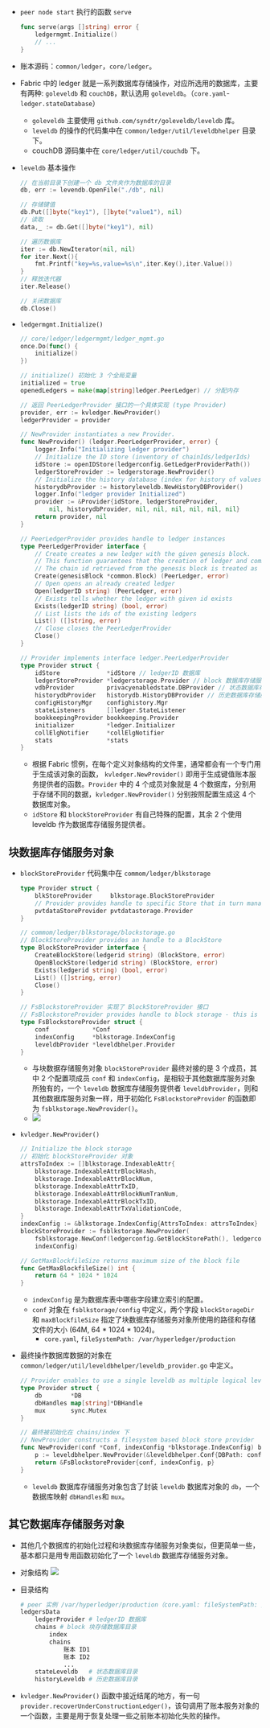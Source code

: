 <!-- https://blog.csdn.net/idsuf698987/article/details/75388868 -->

- `peer node start` 执行的函数 `serve`
	
    ```go
    func serve(args []string) error {
        ledgermgmt.Initialize()
        // ...
    }
    ```

- 账本源码：`common/ledger`，`core/ledger`。
- Fabric 中的 ledger 就是一系列数据库存储操作，对应所选用的数据库，主要有两种: `goleveldb` 和 `couchDB`，默认选用 `goleveldb`。（`core.yaml`-`ledger.stateDatabase`）
    - `goleveldb` 主要使用 `github.com/syndtr/goleveldb/leveldb` 库。
    - `leveldb` 的操作的代码集中在 `common/ledger/util/leveldbhelper` 目录下。
    - couchDB 源码集中在 `core/ledger/util/couchdb` 下。
- `leveldb` 基本操作
	
    ```go
    // 在当前目录下创建一个 db 文件夹作为数据库的目录
    db, err := levendb.OpenFile("./db", nil)

    // 存储键值
    db.Put([]byte("key1"), []byte("value1"), nil)
    // 读取
    data,_ := db.Get([]byte("key1"), nil)

    // 遍历数据库
    iter := db.NewIterator(nil, nil)
    for iter.Next(){ 
        fmt.Printf("key=%s,value=%s\n",iter.Key(),iter.Value()) 
    }
    // 释放迭代器
    iter.Release()

    // 关闭数据库
    db.Close()
    ```

- `ledgermgmt.Initialize()`
	
    ```go
    // core/ledger/ledgermgmt/ledger_mgmt.go
    once.Do(func() {
		initialize()
    })
    
    // initialize() 初始化 3 个全局变量
    initialized = true
    openedLedgers = make(map[string]ledger.PeerLedger) // 分配内存

    // 返回 PeerLedgerProvider 接口的一个具体实现 (type Provider)
    provider, err := kvledger.NewProvider()
    ledgerProvider = provider

    // NewProvider instantiates a new Provider.
    func NewProvider() (ledger.PeerLedgerProvider, error) {
        logger.Info("Initializing ledger provider")
        // Initialize the ID store (inventory of chainIds/ledgerIds)
        idStore := openIDStore(ledgerconfig.GetLedgerProviderPath())
        ledgerStoreProvider := ledgerstorage.NewProvider()
        // Initialize the history database (index for history of values by key)
        historydbProvider := historyleveldb.NewHistoryDBProvider()
        logger.Info("ledger provider Initialized")
        provider := &Provider{idStore, ledgerStoreProvider,
            nil, historydbProvider, nil, nil, nil, nil, nil, nil}
        return provider, nil
    }

    // PeerLedgerProvider provides handle to ledger instances
    type PeerLedgerProvider interface {
        // Create creates a new ledger with the given genesis block.
        // This function guarantees that the creation of ledger and committing the genesis block would an atomic action
        // The chain id retrieved from the genesis block is treated as a ledger id
        Create(genesisBlock *common.Block) (PeerLedger, error)
        // Open opens an already created ledger
        Open(ledgerID string) (PeerLedger, error)
        // Exists tells whether the ledger with given id exists
        Exists(ledgerID string) (bool, error)
        // List lists the ids of the existing ledgers
        List() ([]string, error)
        // Close closes the PeerLedgerProvider
        Close()
    }

    // Provider implements interface ledger.PeerLedgerProvider
    type Provider struct {
        idStore             *idStore // ledgerID 数据库
        ledgerStoreProvider *ledgerstorage.Provider // block 数据库存储服务对象
        vdbProvider         privacyenabledstate.DBProvider // 状态数据库存储服务对象
        historydbProvider   historydb.HistoryDBProvider // 历史数据库存储服务对象
        configHistoryMgr    confighistory.Mgr
        stateListeners      []ledger.StateListener
        bookkeepingProvider bookkeeping.Provider
        initializer         *ledger.Initializer
        collElgNotifier     *collElgNotifier
        stats               *stats
    }
    ```

    - 根据 Fabric 惯例，在每个定义对象结构的文件里，通常都会有一个专门用于生成该对象的函数， `kvledger.NewProvider()` 即用于生成键值账本服务提供者的函数。`Provider` 中的 4 个成员对象就是 4 个数据库，分别用于存储不同的数据，`kvledger.NewProvider()` 分别按照配置生成这 4 个数据库对象。
    - `idStore` 和 `blockStoreProvider` 有自己特殊的配置，其余 2 个使用 leveldb 作为数据库存储服务提供者。
## 块数据库存储服务对象
- `blockStoreProvider` 代码集中在 `commom/ledger/blkstorage`
	
    ```go
    type Provider struct {
        blkStoreProvider     blkstorage.BlockStoreProvider
        // Provider provides handle to specific Store that in turn manages private write sets for a ledger
        pvtdataStoreProvider pvtdatastorage.Provider
    }

    // commom/ledger/blkstorage/blockstorage.go
    // BlockStoreProvider provides an handle to a BlockStore
    type BlockStoreProvider interface {
        CreateBlockStore(ledgerid string) (BlockStore, error)
        OpenBlockStore(ledgerid string) (BlockStore, error)
        Exists(ledgerid string) (bool, error)
        List() ([]string, error)
        Close()
    }

    // FsBlockstoreProvider 实现了 BlockStoreProvider 接口
    // FsBlockstoreProvider provides handle to block storage - this is not thread-safe
    type FsBlockstoreProvider struct {
        conf            *Conf
        indexConfig     *blkstorage.IndexConfig
        leveldbProvider *leveldbhelper.Provider
    }
    ```

    - 与块数据存储服务对象 `blockStoreProvider` 最终对接的是 3 个成员，其中 2 个配置项成员 `conf` 和 `indexConfig`，是相较于其他数据库服务对象所独有的，一个 `leveldb` 数据库存储服务提供者 `leveldbProvider`，则和其他数据库服务对象一样，用于初始化 `FsBlockstoreProvider` 的函数即为 `fsblkstorage.NewProvider()`。
    - ![](https://img-blog.csdn.net/20170719152102499?watermark/2/text/aHR0cDovL2Jsb2cuY3Nkbi5uZXQvaWRzdWY2OTg5ODc=/font/5a6L5L2T/fontsize/400/fill/I0JBQkFCMA==/dissolve/70/gravity/SouthEast)
- `kvledger.NewProvider()`
	
    ```go
    // Initialize the block storage
    // 初始化 blockStoreProvider 对象
	attrsToIndex := []blkstorage.IndexableAttr{
		blkstorage.IndexableAttrBlockHash,
		blkstorage.IndexableAttrBlockNum,
		blkstorage.IndexableAttrTxID,
		blkstorage.IndexableAttrBlockNumTranNum,
		blkstorage.IndexableAttrBlockTxID,
		blkstorage.IndexableAttrTxValidationCode,
    }
	indexConfig := &blkstorage.IndexConfig{AttrsToIndex: attrsToIndex}
	blockStoreProvider := fsblkstorage.NewProvider(
		fsblkstorage.NewConf(ledgerconfig.GetBlockStorePath(), ledgerconfig.GetMaxBlockfileSize()),
        indexConfig)

    // GetMaxBlockfileSize returns maximum size of the block file
    func GetMaxBlockfileSize() int {
        return 64 * 1024 * 1024
    }
    ```

    - `indexConfig` 是为数据库表中哪些字段建立索引的配置。
    - `conf` 对象在 `fsblkstorage/config` 中定义，两个字段 `blockStorageDir` 和 `maxBlockfileSize` 指定了块数据库存储服务对象所使用的路径和存储文件的大小 (64M, 64 * 1024 * 1024)。
        - `core.yaml`, `fileSystemPath: /var/hyperledger/production`
- 最终操作数据库数据的对象在 `common/ledger/util/leveldbhelper/leveldb_provider.go` 中定义。
	
    ```go
    // Provider enables to use a single leveldb as multiple logical leveldbs
    type Provider struct {
        db        *DB
        dbHandles map[string]*DBHandle
        mux       sync.Mutex
    }

    // 最终被初始化在 chains/index 下
    // NewProvider constructs a filesystem based block store provider
    func NewProvider(conf *Conf, indexConfig *blkstorage.IndexConfig) blkstorage.BlockStoreProvider {
        p := leveldbhelper.NewProvider(&leveldbhelper.Conf{DBPath: conf.getIndexDir()})
        return &FsBlockstoreProvider{conf, indexConfig, p}
    }
    ```

    - `leveldb` 数据库存储服务对象包含了封装 `leveldb` 数据库对象的 `db`，一个数据库映射 `dbHandles`和 `mux`。
## 其它数据库存储服务对象
- 其他几个数据库的初始化过程和块数据库存储服务对象类似，但更简单一些，基本都只是用专用函数初始化了一个 `leveldb` 数据库存储服务对象。
- 对象结构
    ![](https://img-blog.csdn.net/20170719151329525?watermark/2/text/aHR0cDovL2Jsb2cuY3Nkbi5uZXQvaWRzdWY2OTg5ODc=/font/5a6L5L2T/fontsize/400/fill/I0JBQkFCMA==/dissolve/70/gravity/SouthEast)
- 目录结构
	
    ```bash
    # peer 实例 /var/hyperledger/production（core.yaml: fileSystemPath: /var/hyperledger/production）
    ledgersData
        ledgerProvider # ledgerID 数据库
        chains # block 块存储数据库目录 
            index
            chains
                账本 ID1
                账本 ID2
                ...
        stateLeveldb   # 状态数据库目录
        historyLeveldb # 历史数据库目录
    ```

- `kvledger.NewProvider()` 函数中接近结尾的地方，有一句 `provider.recoverUnderConstructionLedger()`，该句调用了账本服务对象的一个函数，主要是用于恢复处理一些之前账本初始化失败的操作。